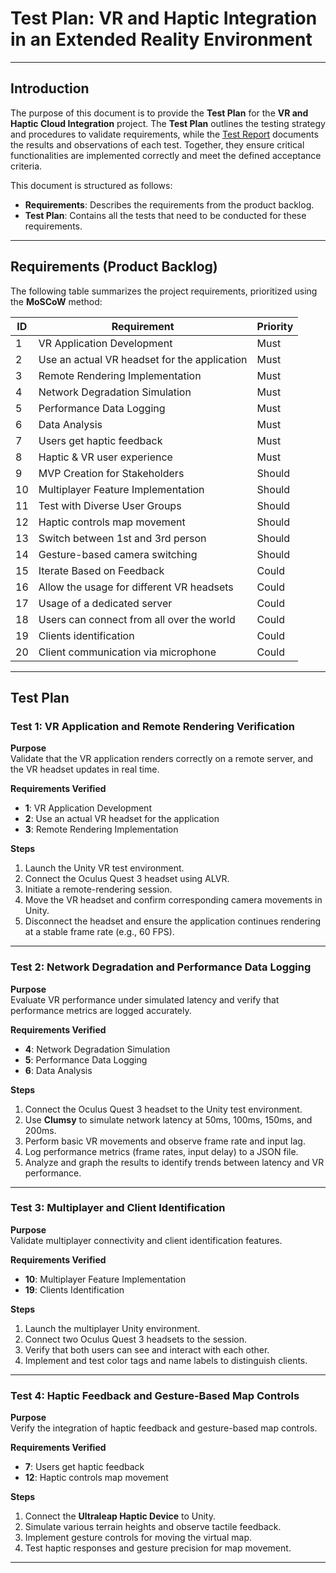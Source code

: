 # Test Plan: VR and Haptic Integration in an Extended Reality Environment  

---

## Introduction  
The purpose of this document is to provide the **Test Plan** for the **VR and Haptic Cloud Integration** project. The **Test Plan** outlines the testing strategy and procedures to validate requirements, while the [Test Report](Testreport.md) documents the results and observations of each test. Together, they ensure critical functionalities are implemented correctly and meet the defined acceptance criteria.  

This document is structured as follows:  
- **Requirements**: Describes the requirements from the product backlog.
- **Test Plan**: Contains all the tests that need to be conducted for these requirements.  

---

## Requirements (Product Backlog)  

The following table summarizes the project requirements, prioritized using the **MoSCoW** method:  

| **ID** | **Requirement**                              | **Priority** |
| ------ | -------------------------------------------- | ------------ |
| 1      | VR Application Development                   | Must         |
| 2      | Use an actual VR headset for the application | Must         |
| 3      | Remote Rendering Implementation              | Must         |
| 4      | Network Degradation Simulation               | Must         |
| 5      | Performance Data Logging                     | Must         |
| 6      | Data Analysis                                | Must         |
| 7      | Users get haptic feedback                    | Must         |
| 8      | Haptic & VR user experience                  | Must         |
| 9      | MVP Creation for Stakeholders                | Should       |
| 10     | Multiplayer Feature Implementation           | Should       |
| 11     | Test with Diverse User Groups                | Should       |
| 12     | Haptic controls map movement                 | Should       |
| 13     | Switch between 1st and 3rd person            | Should       |
| 14     | Gesture-based camera switching               | Should       |
| 15     | Iterate Based on Feedback                    | Could        |
| 16     | Allow the usage for different VR headsets    | Could        |
| 17     | Usage of a dedicated server                  | Could        |
| 18     | Users can connect from all over the world    | Could        |
| 19     | Clients identification                       | Could        |
| 20     | Client communication via microphone          | Could        |

---

## Test Plan  

### Test 1: VR Application and Remote Rendering Verification  
**Purpose**  
Validate that the VR application renders correctly on a remote server, and the VR headset updates in real time.  

**Requirements Verified**  
- **1**: VR Application Development  
- **2**: Use an actual VR headset for the application  
- **3**: Remote Rendering Implementation  

**Steps**  
1. Launch the Unity VR test environment.  
2. Connect the Oculus Quest 3 headset using ALVR.  
3. Initiate a remote-rendering session.  
4. Move the VR headset and confirm corresponding camera movements in Unity.  
5. Disconnect the headset and ensure the application continues rendering at a stable frame rate (e.g., 60 FPS).  

---

### Test 2: Network Degradation and Performance Data Logging  
**Purpose**  
Evaluate VR performance under simulated latency and verify that performance metrics are logged accurately.  

**Requirements Verified**  
- **4**: Network Degradation Simulation  
- **5**: Performance Data Logging  
- **6**: Data Analysis  

**Steps**  
1. Connect the Oculus Quest 3 headset to the Unity test environment.  
2. Use **Clumsy** to simulate network latency at 50ms, 100ms, 150ms, and 200ms.  
3. Perform basic VR movements and observe frame rate and input lag.  
4. Log performance metrics (frame rates, input delay) to a JSON file.  
5. Analyze and graph the results to identify trends between latency and VR performance.  

---

### Test 3: Multiplayer and Client Identification  
**Purpose**  
Validate multiplayer connectivity and client identification features.  

**Requirements Verified**  
- **10**: Multiplayer Feature Implementation  
- **19**: Clients Identification  

**Steps**  
1. Launch the multiplayer Unity environment.  
2. Connect two Oculus Quest 3 headsets to the session.  
3. Verify that both users can see and interact with each other.  
4. Implement and test color tags and name labels to distinguish clients.  

---

### Test 4: Haptic Feedback and Gesture-Based Map Controls  
**Purpose**  
Verify the integration of haptic feedback and gesture-based map controls.  

**Requirements Verified**  
- **7**: Users get haptic feedback  
- **12**: Haptic controls map movement  

**Steps**  
1. Connect the **Ultraleap Haptic Device** to Unity.  
2. Simulate various terrain heights and observe tactile feedback.  
3. Implement gesture controls for moving the virtual map.  
4. Test haptic responses and gesture precision for map movement.  

---